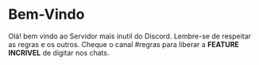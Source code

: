 # Bem-Vindo

Olá!  bem vindo ao Servidor mais inutil do Discord. Lembre-se de respeitar as regras e os outros.
Cheque o canal #regras para liberar a __FEATURE INCRIVEL__ de digitar nos chats.
